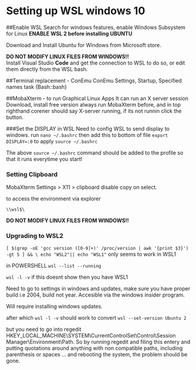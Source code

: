 # Setting up WSL windows 10

##Enable WSL
Search for windows features, enable Windows Subsystem for Linux
**ENABLE WSL 2 before installing UBUNTU**

Download and Install Ubuntu for Windows from Microsoft store.

**DO NOT MODIFY LINUX FILES FROM WINDOWS!!**  
Install Visual Studio **Code** and get the connection to WSL to do so, or edit them directly from the WSL bash.

##Terminal replacement - ConEmu
ConEmu Settings, Startup, Specified names task {Bash::bash}

##MobaXterm - to run Graphical Linux Apps
It can run an X server session
Download, install free version
always run MobaXterm before, and in top righthand corener should say X-server running, if its not runnin click the button.

###Set the DISPLAY in WSL
Need to config WSL to send display to windows.
run `nano ~/.bashrc` then add this to bottom of file `export DISPLAY=:0`  to apply `source ~/.bashrc`

The above `source ~/.bashrc` command should be added to the profile so that it runs everytime you start!

### Setting Clipboard
MobaXterm Settings > X11 > clipboard disable copy on select.

to access the environment via explorer

	\\wsl$\

**DO NOT MODIFY LINUX FILES FROM WINDOWS!!**



### Upgrading to WSL2
`[ $(grep -oE 'gcc version ([0-9]+)' /proc/version | awk '{print $3}') -gt 5 ] && \ echo "WSL2"|| echo "WSL1"` only seems to work in WSL1

in POWERSHELL
`wsl --list --running`

`wsl -l -v` if this doesnt show then you have WSL1

Need to go to settings in windows and updates, make sure you have proper build i.e 2004, build not year. Accesible via the windows insider program.

Will require installing windows updates.

after which
`wsl -l -v` should work
to convert
`wsl --set-version Ubuntu 2`

but you need to go into regedit
HKEY_LOCAL_MACHINE\SYSTEM\CurrentControlSet\Control\Session Manager\Environment\Path. So by running regedit and filing this entery and putting quotations around anything with non compatible paths, including parenthesis or spaces ... and rebooting the system, the problem should be gone.